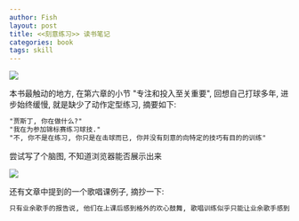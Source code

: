 ```yaml
---
author: Fish
layout: post
title: <<刻意练习>> 读书笔记 
categories: book
tags: skill
---
```


![](https://gw.alipayobjects.com/mdn/rms_456118/afts/img/A*qa4STY7MAXwAAAAAAAAAAABkARQnAQ)


本书最触动的地方, 在第六章的小节 "专注和投入至关重要", 回想自己打球多年, 进步始终缓慢, 就是缺少了动作定型练习, 摘要如下:


```txt
"贾斯丁, 你在做什么?"
"我在为参加锦标赛练习球技."
"不, 你不是在练习, 你只是在击球而已, 你并没有刻意的向特定的技巧有目的的训练"
```

<!--more-->

尝试写了个脑图, 不知道浏览器能否展示出来

![](https://gw.alipayobjects.com/zos/basement_prod/8b9f57ec-bd55-43c2-8c9b-20cf762efb50.svg)

还有文章中提到的一个歌唱课例子, 摘抄一下:

```txt
只有业余歌手的报告说, 他们在上课后感到格外的欢心鼓舞, 歌唱训练似乎只能让业余歌手感到高兴. 这种差别的原因在于两组歌手怎样对待训练课. 对业余歌手来讲, 在课堂上, 他们可以表达自己内心的感受, 用歌声表达关爱, 并且感受歌唱时的那种纯粹的愉悦. 对专业歌手来讲, 在课堂上, 他们要全神贯注地观察声音技巧, 呼吸控制等方面, 努力提高自己的技能. 这样的专注, 没有兴趣可言.
```
